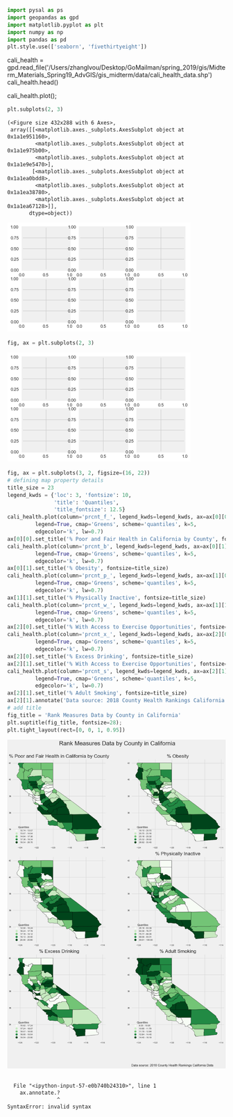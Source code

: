 

```python
import pysal as ps
import geopandas as gpd
import matplotlib.pyplot as plt
import numpy as np
import pandas as pd
plt.style.use(['seaborn', 'fivethirtyeight'])
```

cali_health = gpd.read_file('/Users/zhanglvou/Desktop/GoMailman/spring_2019/gis/Midterm_Materials_Spring19_AdvGIS/gis_midterm/data/cali_health_data.shp')
cali_health.head()

cali_health.plot();


```python
plt.subplots(2, 3)
```




    (<Figure size 432x288 with 6 Axes>,
     array([[<matplotlib.axes._subplots.AxesSubplot object at 0x1a1e951160>,
             <matplotlib.axes._subplots.AxesSubplot object at 0x1a1e975b00>,
             <matplotlib.axes._subplots.AxesSubplot object at 0x1a1e9e5470>],
            [<matplotlib.axes._subplots.AxesSubplot object at 0x1a1ea0bdd8>,
             <matplotlib.axes._subplots.AxesSubplot object at 0x1a1ea38780>,
             <matplotlib.axes._subplots.AxesSubplot object at 0x1a1ea67128>]],
           dtype=object))




![png](output_3_1.png)



```python
fig, ax = plt.subplots(2, 3)
```


![png](output_4_0.png)



```python
fig, ax = plt.subplots(3, 2, figsize=(16, 22))
# defining map property details
title_size = 23
legend_kwds = {'loc': 3, 'fontsize': 10,
               'title': 'Quantiles',
               'title_fontsize': 12.5}
cali_health.plot(column='prcnt_f_', legend_kwds=legend_kwds, ax=ax[0][0],
         legend=True, cmap='Greens', scheme='quantiles', k=5,
         edgecolor='k', lw=0.7)
ax[0][0].set_title('% Poor and Fair Health in California by County', fontsize=title_size)
cali_health.plot(column='prcnt_b', legend_kwds=legend_kwds, ax=ax[0][1],
         legend=True, cmap='Greens', scheme='quantiles', k=5,
         edgecolor='k', lw=0.7)
ax[0][1].set_title('% Obesity', fontsize=title_size)
cali_health.plot(column='prcnt_p_', legend_kwds=legend_kwds, ax=ax[1][0],
         legend=True, cmap='Greens', scheme='quantiles', k=5,
         edgecolor='k', lw=0.7)
ax[1][1].set_title('% Physically Inactive', fontsize=title_size)
cali_health.plot(column='prcnt_w_', legend_kwds=legend_kwds, ax=ax[1][1],
         legend=True, cmap='Greens', scheme='quantiles', k=5,
         edgecolor='k', lw=0.7)
ax[2][0].set_title('% With Access to Exercise Opportunities', fontsize=title_size)
cali_health.plot(column='prcnt_x_', legend_kwds=legend_kwds, ax=ax[2][0],
         legend=True, cmap='Greens', scheme='quantiles', k=5,
         edgecolor='k', lw=0.7)
ax[2][0].set_title('% Excess Drinking', fontsize=title_size)
ax[2][1].set_title('% With Access to Exercise Opportunities', fontsize=title_size)
cali_health.plot(column='prcnt_s', legend_kwds=legend_kwds, ax=ax[2][1],
         legend=True, cmap='Greens', scheme='quantiles', k=5,
         edgecolor='k', lw=0.7)
ax[2][1].set_title('% Adult Smoking', fontsize=title_size)
ax[2][1].annotate('Data source: 2018 County Health Rankings California Data', xy = (0, -0.3), xycoords="axes fraction", fontsize=15)
# add title
fig_title = 'Rank Measures Data by County in California'
plt.suptitle(fig_title, fontsize=28);
plt.tight_layout(rect=[0, 0, 1, 0.95])

```


![png](output_5_0.png)



```python

```


      File "<ipython-input-57-e0b740b24310>", line 1
        ax.annotate.?
                    ^
    SyntaxError: invalid syntax




```python

```
